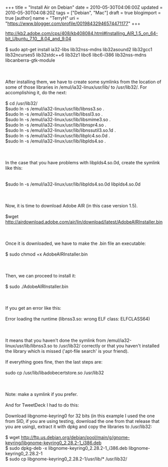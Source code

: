 +++
title = "Install Air on Debian"
date = 2010-05-30T04:06:00Z
updated = 2010-05-30T04:08:20Z
tags = ["Debian", "Mac"]
draft = true
blogimport = true 
[author]
	name = "TerryH"
	uri = "https://www.blogger.com/profile/00198432946574471177"
+++

http://kb2.adobe.com/cps/408/kb408084.html#Installing_AIR_1.5_on_64-bit_Ubuntu_7.10__8.04_and_9.04<br /><br />    $ sudo apt-get install ia32-libs lib32nss-mdns lib32asound2 lib32gcc1 lib32ncurses5 lib32stdc++6 lib32z1 libc6 libc6-i386 lib32nss-mdns libcanberra-gtk-module<br /><br /><br /><br />After installing them, we have to create some symlinks from the location of some of those libraries in /emul/ia32-linux/usr/lib/ to /usr/lib32/. For accomplishing it, do the next:<br /><br />    $ cd /usr/lib32/<br />    $sudo ln -s /emul/ia32-linux/usr/lib/libnss3.so .<br />    $sudo ln -s /emul/ia32-linux/usr/lib/libssl3.so .<br />    $sudo ln -s /emul/ia32-linux/usr/lib/libsmime3.so .<br />    $sudo ln -s /emul/ia32-linux/usr/lib/libnspr4.so .<br />    $sudo ln -s /emul/ia32-linux/usr/lib/libnssutil3.so.1d .<br />    $sudo ln -s /emul/ia32-linux/usr/lib/libplc4.so.0d .<br />    $sudo ln -s /emul/ia32-linux/usr/lib/libplds4.so .<br /><br /><br /><br />In the case that you have problems with libplds4.so.0d, create the symlink like this:<br /><br /><br />    $sudo ln -s /emul/ia32-linux/usr/lib/libplds4.so.0d libplds4.so.0d<br /><br /><br /><br />Now, it is time to download Adobe AIR (in this case version 1.5).<br /><br />    $wget http://airdownload.adobe.com/air/lin/download/latest/AdobeAIRInstaller.bin<br /><br /><br /><br />Once it is downloaded, we have to make the .bin file an executable:<br /><br />    $ sudo chmod +x AdobeAIRInstaller.bin<br /><br /><br /><br />Then, we can proceed to install it:<br /><br />    $ sudo ./AdobeAIRInstaller.bin<br /><br /><br /><br />If you get an error like this:<br /><br />    Error loading the runtime (libnss3.so: wrong ELF class: ELFCLASS64)<br /><br /><br /><br />It means that you haven't done the symlink from /emul/ia32-linux/usr/lib/libnss3.so to /usr/lib32/ correctly or that you haven't installed the library which is missed ('apt-file search' is your friend).<br /><br />If everything goes fine, then the last steps are:<br /><br />    sudo cp /usr/lib/libadobecertstore.so /usr/lib32<br /><br /><br /><br />Note: make a symlink if you prefer.<br /><br />And for TweetDeck I had to do this:<br /><br />Download libgnome-keyring0 for 32 bits (in this example I used the one from SID, if you are using testing, download the one from that release that you are using), extract it with dpkg and copy the libraries to /usr/lib32:<br /><br />    $ wget http://ftp.us.debian.org/debian/pool/main/g/gnome-keyring/libgnome-keyring0_2.28.2-1_i386.deb<br />    $ sudo dpkg-deb -x libgnome-keyring0_2.28.2-1_i386.deb libgnome-keyring0_2.28.2-1<br />    $ sudo cp libgnome-keyring0_2.28.2-1/usr/lib/* /usr/lib32/
